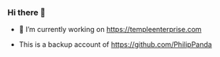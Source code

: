 ### Hi there 👋

- 🔭 I’m currently working on https://templeenterprise.com

- This is a backup account of https://github.com/PhilipPanda


